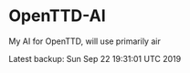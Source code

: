 # OpenTTD-AI
My AI for OpenTTD, will use primarily air

Latest backup: Sun Sep 22 19:31:01 UTC 2019
